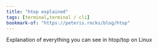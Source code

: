 ```yaml
---
title: "htop explained"
tags: [terminal,terminal / cli]
bookmark-of: "https://peteris.rocks/blog/htop"
---
```

Explanation of everything you can see in htop/top on Linux